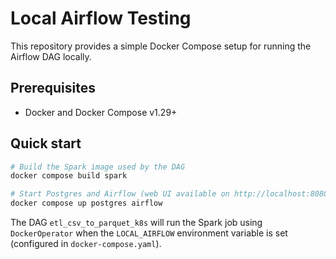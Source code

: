 # Local Airflow Testing

This repository provides a simple Docker Compose setup for running the Airflow DAG locally.

## Prerequisites
- Docker and Docker Compose v1.29+

## Quick start
```bash
# Build the Spark image used by the DAG
docker compose build spark

# Start Postgres and Airflow (web UI available on http://localhost:8080)
docker compose up postgres airflow
```

The DAG `etl_csv_to_parquet_k8s` will run the Spark job using `DockerOperator` when the `LOCAL_AIRFLOW` environment variable is set (configured in `docker-compose.yaml`).
